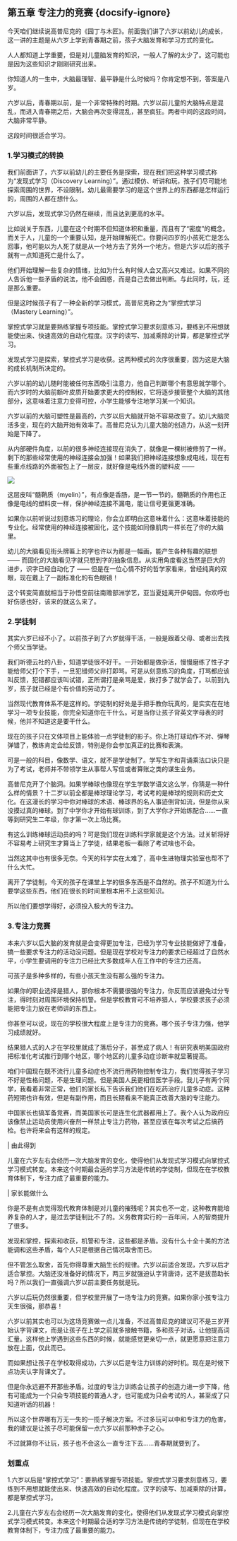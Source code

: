 ## 第五章 专注力的竞赛 {docsify-ignore}

今天咱们继续说高普尼克的《园丁与木匠》。前面我们讲了六岁以前幼儿的成长，这一讲的主题是从六岁上学到青春期之前，孩子大脑发育和学习方式的变化。

人人都知道上学重要，但是对儿童脑发育的知识，一般人了解的太少了。这可能也是因为这些知识才刚刚研究出来。

你知道人的一生中，大脑最理智、最平静是什么时候吗？你肯定想不到，答案是八岁。

六岁以后，青春期以前，是一个非常特殊的时期。六岁以前儿童的大脑特点是混乱，而进入青春期之后，大脑会再次变得混乱，甚至疯狂。两者中间的这段时间，大脑非常平静。

这段时间很适合学习。

### 1.学习模式的转换

我们前面讲了，六岁以前幼儿的主要任务是探索，现在我们把这种学习模式称为“发现式学习（Discovery Learning）”。通过模仿、听讲和玩，孩子们尽可能地探索周围的世界，不设限制。幼儿最需要学习的是这个世界上的东西都是怎样运行的，周围的人都在想什么。

六岁以后，发现式学习仍然在继续，而且达到更高的水平。

比如说关于东西，儿童在这个时期不但知道体积和重量，而且有了“密度”的概念。而关于人，儿童的一个重要认知，是开始理解死亡。你要问四岁的小孩死亡是怎么回事，他可能以为人死了就是从一个地方去了另外一个地方。但是六岁以后的孩子就有一点知道死亡是什么了。

他们开始理解一些复杂的情绪，比如为什么有时候人会又高兴又难过。如果不同的人告诉他一些矛盾的说法，他不会困惑，而是自己去做出判断。与此同时，玩，还是那么重要。

但是这时候孩子有了一种全新的学习模式，高普尼克称之为“掌控式学习（Mastery Learning）”。

掌控式学习就是要熟练掌握专项技能。掌控式学习要求刻意练习，要练到不用想就能使出来、快速高效的自动化程度。汉字的读写、加减乘除的计算，都是掌控式学习。

发现式学习是探索，掌控式学习是收获。这两种模式的次序很重要，因为这是大脑的成长机制所决定的。

六岁以前的幼儿随时能被任何东西吸引注意力，他自己判断哪个有意思就学哪个。而六岁时的大脑前额叶皮质开始要求更大的控制权，它将逐步接管整个大脑的其他部分，这意味着注意力变得可控，小学生能够专注地学习某一个知识。

六岁以前的大脑可塑性是最高的，六岁以后大脑就开始不容易改变了。幼儿大脑灵活多变，现在的大脑开始有效率了。高普尼克认为儿童大脑的创造力，从这一刻开始是下降了。

从内部硬件角度，以前的很多神经连接现在消失了，就像是一棵树被修剪了一样。剩下的那些经常使用的神经连接会加强！如果我们把神经连接想象成电线，现在有些重点线路的外面被包上了一层皮，就好像是电线外面的塑料皮 ——

![](imgs/f94432728a864a34d55fc88c93bfe040.jpg)

这层皮叫“髓鞘质（myelin）”，有点像是香肠，是一节一节的。髓鞘质的作用也正像是电线的塑料皮一样，保护神经连接不漏电，能让信号更强更准确。

如果你以前听说过刻意练习的理论，你会立即明白这意味着什么：这意味着技能的专业化。经常使用的神经连接被固化，这个技能如同像肌肉一样长在了你的大脑里。

幼儿的大脑看见街头牌匾上的字也许以为那是一幅画，能产生各种有趣的联想 —— 而固化的大脑看见字就只想到字的抽象信息。从实用角度看这当然是巨大的进步，识字已经自动化了 —— 但是在一位心情不好的哲学家看来，曾经纯真的双眼，现在戴上了一副标准化的有色眼镜！

这个转变简直就相当于孙悟空前往南赡部洲学艺，亚当夏娃离开伊甸园。你欢呼也好伤感也好，该来的就这么来了。

### 2.学徒制

其实六岁已经不小了。以前孩子到了六岁就得干活，一般是跟着父母、或者出去找个师父当学徒。

我们听德云社的八卦，知道学徒很不好干。一开始都是做杂活，慢慢磨练了性子才能给师父打个下手，一旦犯错师父非打即骂。可是从刻意练习的角度，打骂都应该叫反馈，犯错都应该叫试错，正所谓打是亲骂是爱，挨打多了就学会了。以前到九岁，孩子就已经是个有价值的劳动力了。

当然现代教育体系不是这样的。学徒制的好处是手把手教你玩真的，是实实在在地学习一项专业技能，你完全知道你在干什么。可是当你让孩子背英文字母表的时候，他并不知道这是要干什么。

现在的孩子只在文体项目上能体验一点学徒制的影子。你上场打球动作不对、弹琴弹错了，教练肯定会给反馈，特别是你会参加真正的比赛和表演。

可是一般的科目，像数学、语文，就不是学徒制了。学写生字和背诵乘法口诀只是为了考试，老师并不带领学生从事帮人写信或者算账之类的谋生业务。

高普尼克开了个脑洞。如果学棒球也像现在学生学数学语文这么学，你猜是一种什么样的情景？十二岁以前全都是棒球理论学习，考试考的是棒球的规则和历史文化。在这漫长的学习中你对棒球的术语、棒球界的名人事迹倒背如流，但是你从来没摸过真的棒球。到了中学你才开始有球训练，到了大学你才开始练配合……一直等到研究生二年级，你才第一次上场比赛。

有这么训练棒球运动员的吗？可是我们现在训练科学家就是这个方法。过关斩将好不容易考上研究生才算当上了学徒，结果老板一看除了考试啥也不会。

当然这其中也有很多无奈。今天的科学实在太难了，高中生进物理实验室也帮不了什么大忙。

离开了学徒制，今天的孩子在课堂上学的很多东西是不自然的。孩子不知道为什么要学这些东西，他们在很长的时间里根本用不上这些知识。

所以他们要想学得好，必须投入极大的专注力。

### 3.专注力竞赛

本来六岁以后大脑的发育就是会变得更加专注，已经为学习专业技能做好了准备，搞一些要求专注力的活动没问题。但是现在学校对专注力的要求已经超过了自然水平，小学生要调用的专注力已经比大多数成年人在工作中的专注力还高。

可孩子是多种多样的，有些小孩天生没有那么强的专注力。

如果你的职业选择是猎人，那你根本不需要很强的专注力，你反而应该避免过分专注，得时刻对周围环境保持机警。但是学校教育可不培养猎人，学校要求孩子必须能把专注力放在老师讲的东西上。

你甚至可以说，现在的学校很大程度上是专注力的竞赛。哪个孩子专注力强，他学习成绩就好。

结果猎人式的人才在学校里就成了落后分子，甚至成了病人！有研究表明美国政府把标准化考试推行到哪个地区，哪个地区的儿童多动症诊断率就显著提高。

咱们中国现在既不流行儿童多动症也不流行用药物控制专注力，我们觉得孩子学习不好是性格问题，不是生理问题。但是美国人民更相信医学手段。我儿子有两个同学，我看着非常正常，他们的家长私下告诉我们他们在吃药治疗儿童多动症。这种药短期也许有效，但是有副作用，而且长期看来不能真正改善大脑的专注能力。

中国家长也搞军备竞赛，而美国家长可是连生化武器都用上了。我个人认为政府应该像禁止运动员使用兴奋剂一样禁止专注力药物，甚至应该在每次考试之后搞药检。也许将来会有这样的规定。

| 由此得到

儿童在六岁左右会经历一次大脑发育的变化，使得他们从发现式学习模式向掌控式学习模式转变。本来这个时期最合适的学习方法是传统的学徒制，但现在在学校教育体制下，专注力成了最重要的能力。

| 家长能做什么

你是不是有点觉得现代教育体制是对儿童的摧残呢？其实也不一定，这种教育能培养复杂的人才，是过去学徒制比不了的。义务教育实行的一百年间，人的智商提升了很多。

发现和掌控，探索和收获，机警和专注，这些都是矛盾。没有什么十全十美的方法能调和这些矛盾，每个人只是根据自己情况取舍而已。

但不管怎么取舍，首先你得尊重大脑生长的规律。六岁以前适合发现，六岁以后才适合掌控。大脑还没准备好的情况下，两三岁就强迫认字背唐诗，这不是拔苗助长吗？所以我们一直强调六岁以前主要任务就是玩。

六岁以后玩仍然很重要，但学校里开展了一场专注力的竞赛。如果你家小孩专注力天生很强，那恭喜！

六岁以前其实也可以为这场竞赛做一点儿准备，不过高普尼克的建议可不是三岁开始认字背课文，而是让孩子在上学之前就多接触书籍，多和孩子对话，让他提高词汇量。这样他上学遇到这些东西的时候，就能感觉更亲切一点，就更愿意把注意力放在上面，仅此而已。

而如果想让孩子在学校取得成功，六岁以后是专注力训练的好时机。现在是时候下点功夫认字背课文了。

但是你永远避不开那些矛盾。过度的专注力训练会让孩子的创造力进一步下降，他有可能成为一个只会专项技能的普通人才，也可能成为只会考试的人，甚至成了只知道听话的机器！

所以这个世界哪有万无一失的一揽子解决方案。不过多玩可以中和专注力的危害，我的建议是让孩子尽可能保留一点六岁以前那种赤子之心。

不过就算你不让玩，孩子也不会这么一直专注下去……青春期就要到了。

### 划重点

1.六岁以后是“掌控式学习”：要熟练掌握专项技能。掌控式学习要求刻意练习，要练到不用想就能使出来、快速高效的自动化程度。汉字的读写、加减乘除的计算，都是掌控式学习。

2.儿童在六岁左右会经历一次大脑发育的变化，使得他们从发现式学习模式向掌控式学习模式转变。本来这个时期最合适的学习方法是传统的学徒制，但现在在学校教育体制下，专注力成了最重要的能力。

